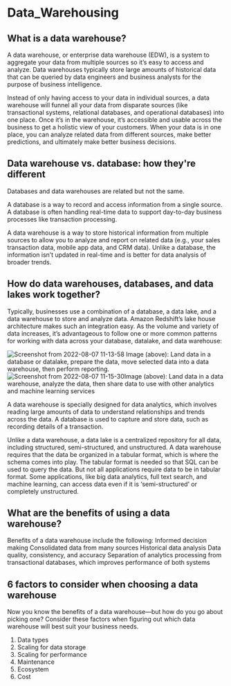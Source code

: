 # Data_Warehousing

## What is a data warehouse?

A data warehouse, or enterprise data warehouse (EDW), is a system to aggregate your data from multiple sources so it’s easy to access and analyze. Data warehouses typically store large amounts of historical data that can be queried by data engineers and business analysts for the purpose of business intelligence.

Instead of only having access to your data in individual sources, a data warehouse will funnel all your data from disparate sources (like transactional systems, relational databases, and operational databases) into one place. Once it’s in the warehouse, it’s accessible and usable across the business to get a holistic view of your customers. When your data is in one place, you can analyze related data from different sources, make better predictions, and ultimately make better business decisions.

## Data warehouse vs. database: how they're different

Databases and data warehouses are related but not the same.

A database is a way to record and access information from a single source. A database is often handling real-time data to support day-to-day business processes like transaction processing.

A data warehouse is a way to store historical information from multiple sources to allow you to analyze and report on related data (e.g., your sales transaction data, mobile app data, and CRM data). Unlike a database, the information isn’t updated in real-time and is better for data analysis of broader trends.

## How do data warehouses, databases, and data lakes work together?
Typically, businesses use a combination of a database, a data lake, and a data warehouse to store and analyze data. Amazon Redshift’s lake house architecture makes such an integration easy.
As the volume and variety of data increases, it’s advantageous to follow one or more common patterns for working with data across your database, datalake, and data warehouse:

![Screenshot from 2022-08-07 11-13-58](https://user-images.githubusercontent.com/99721045/183277121-50726995-ec1c-4499-9f97-9bc85599222e.png)
     Image (above): Land data in a database or datalake, prepare the data, move selected data into a data warehouse, then perform reporting.![Screenshot from 2022-08-07 11-15-30](https://user-images.githubusercontent.com/99721045/183277166-00dd4015-55c1-42c9-96c7-c7f4eab736eb.png)Image (above): Land data in a data warehouse, analyze the data, then share data to use with other analytics and machine learning services

A data warehouse is specially designed for data analytics, which involves reading large amounts of data to understand relationships and trends across the data. A database is used to capture and store data, such as recording details of a transaction.

Unlike a data warehouse, a data lake is a centralized repository for all data, including structured, semi-structured, and unstructured. A data warehouse requires that the data be organized in a tabular format, which is where the schema comes into play. The tabular format is needed so that SQL can be used to query the data. But not all applications require data to be in tabular format. Some applications, like big data analytics, full text search, and machine learning, can access data even if it is ‘semi-structured’ or completely unstructured.

## What are the benefits of using a data warehouse?

Benefits of a data warehouse include the following:
  Informed decision making
  Consolidated data from many sources
  Historical data analysis
  Data quality, consistency, and accuracy
  Separation of analytics processing from transactional databases, which improves performance of both systems
  
## 6 factors to consider when choosing a data warehouse
Now you know the benefits of a data warehouse—but how do you go about picking one? Consider these factors when figuring out which data warehouse will best suit your business needs.
1. Data types
2. Scaling for data storage
3. Scaling for performance
4. Maintenance
5. Ecosystem
6. Cost
